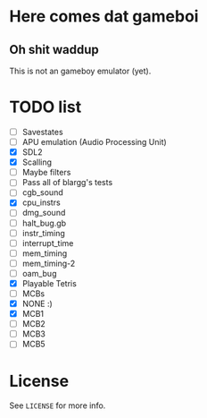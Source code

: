 Here comes dat gameboi
======================
Oh shit waddup
--------------

This is not an gameboy emulator (yet).

TODO list
=========

 - [ ] Savestates
 - [ ] APU emulation (Audio Processing Unit)
 - [x] SDL2
  - [x] Scalling
  - [ ] Maybe filters
 - [ ] Pass all of blargg's tests
  - [ ] cgb_sound
  - [x] cpu_instrs
  - [ ] dmg_sound
  - [ ] halt_bug.gb
  - [ ] instr_timing
  - [ ] interrupt_time
  - [ ] mem_timing
  - [ ] mem_timing-2
  - [ ] oam_bug
 - [x] Playable Tetris
 - [ ] MCBs
  - [x] NONE :)
  - [x] MCB1
  - [ ] MCB2
  - [ ] MCB3
  - [ ] MCB5

License
=======
See `LICENSE` for more info.
